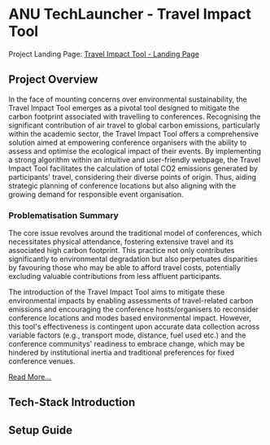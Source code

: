 # ANU TechLauncher - Travel Impact Tool

Project Landing Page: [Travel Impact Tool - Landing Page](https://co2indexanu.wixsite.com/travel-impact-tool)

## Project Overview
In the face of mounting concerns over environmental sustainability, the Travel Impact Tool emerges as a pivotal tool designed to mitigate the carbon footprint associated with travelling to conferences. Recognising the significant contribution of air travel to global carbon emissions, particularly within the academic sector, the Travel Impact Tool offers a comprehensive solution aimed at empowering conference organisers with the ability to assess and optimise the ecological impact of their events. By implementing a strong algorithm within an intuitive and user-friendly webpage, the Travel Impact Tool facilitates the calculation of total CO2 emissions generated by participants' travel, considering their diverse points of origin. Thus, aiding strategic planning of conference locations but also aligning with the growing demand for responsible event organisation.

### Problematisation Summary
The core issue revolves around the traditional model of conferences, which necessitates physical attendance, fostering extensive travel and its associated high carbon footprint. This practice not only contributes significantly to environmental degradation but also perpetuates disparities by favouring those who may be able to afford travel costs, potentially excluding valuable contributions from less affluent participants.

The introduction of the Travel Impact Tool aims to mitigate these environmental impacts by enabling assessments of travel-related carbon emissions and encouraging the conference hosts/organisers to reconsider conference locations and modes based environmental impact. However, this tool's effectiveness is contingent upon accurate data collection across variable factors (e.g., transport mode, distance, fuel used etc.) and the conference communitys' readiness to embrace change, which may be hindered by institutional inertia and traditional preferences for fixed conference venues.

[Read More...](https://docs.google.com/document/d/1mv1jIl03T8qIav5r7o7KyBiICeETOmOvydyjsphXmJ0/edit)

## Tech-Stack Introduction

## Setup Guide


